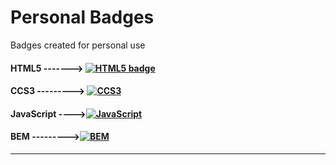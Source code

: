 # Personal Badges
Badges created for personal use

#### HTML5 -------> [![HTML5 badge](https://img.shields.io/static/v1?label=&message=HTML5&color=orange&logo=html5&logoColor=white "HTML5 badge")](https://html.spec.whatwg.org/multipage/ "HTML5 badge")

#### CCS3 ---------> [![CCS3](https://img.shields.io/static/v1?label=&message=CSS3&color=blue&logo=css3&logoColor=white "CCS3")](https://www.w3.org/Style/CSS/ "CCS3")

#### JavaScript ---->[![JavaScript](https://img.shields.io/static/v1?label=&message=JavaScript&color=black&logo=javascript&logoColor=yellow "JavaScript")](https://developer.mozilla.org/en-US/docs/Web/JavaScript "JavaScript")

#### BEM --------->[![BEM](https://img.shields.io/static/v1?label=&message=BEM%20Methodology&color=lightgrey&logo=bem&logoColor=black "BEM")](https://en.bem.info/methodology/ "BEM")
-------
